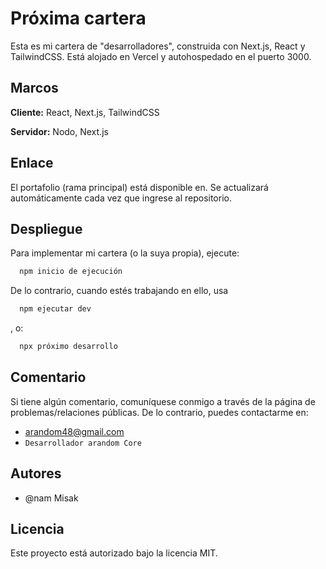 # Próxima cartera

Esta es mi cartera de "desarrolladores", construida con Next.js, React y TailwindCSS. Está alojado en Vercel y autohospedado en el puerto 3000.

## Marcos

**Cliente:** React, Next.js, TailwindCSS

**Servidor:** Nodo, Next.js


## Enlace

El portafolio (rama principal) está disponible en.
Se actualizará automáticamente cada vez que ingrese al repositorio.
## Despliegue

Para implementar mi cartera (o la suya propia), ejecute:

```bash
  npm inicio de ejecución
```

De lo contrario, cuando estés trabajando en ello, usa
```bash
  npm ejecutar dev
```
, o:
```bash
  npx próximo desarrollo
```
## Comentario

Si tiene algún comentario, comuníquese conmigo a través de la página de problemas/relaciones públicas. De lo contrario, puedes contactarme en:
* arandom48@gmail.com
* `Desarrollador arandom Core`
## Autores

- @nam Misak

## Licencia
Este proyecto está autorizado bajo la licencia MIT.